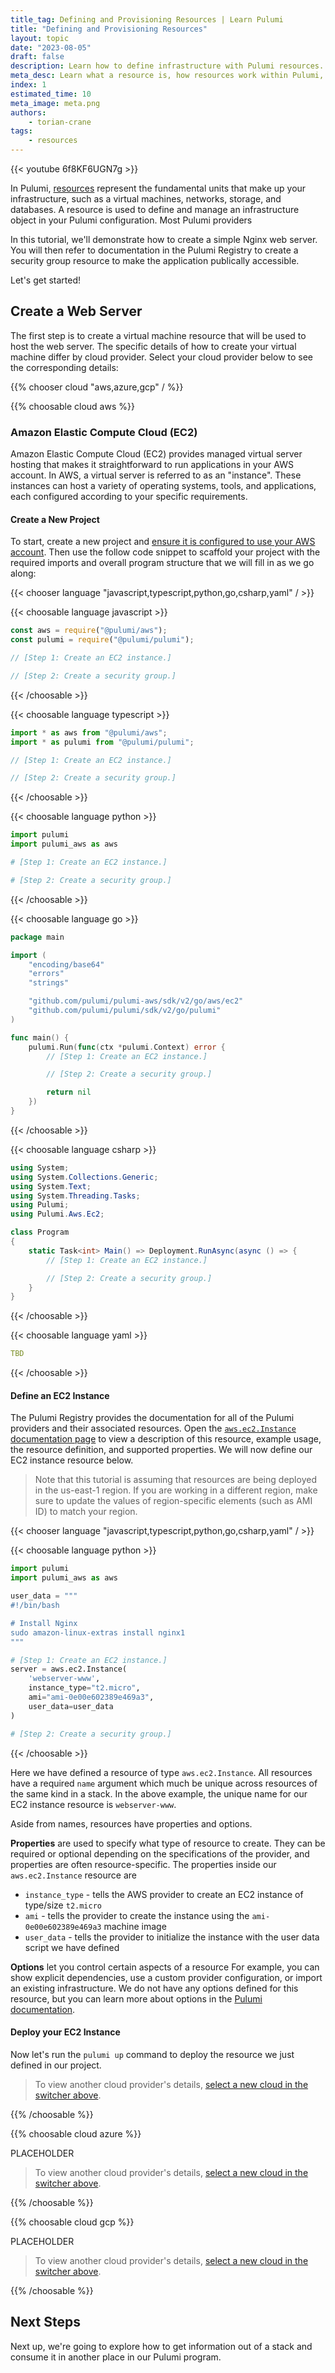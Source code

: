 ```yaml
---
title_tag: Defining and Provisioning Resources | Learn Pulumi
title: "Defining and Provisioning Resources"
layout: topic
date: "2023-08-05"
draft: false
description: Learn how to define infrastructure with Pulumi resources.
meta_desc: Learn what a resource is, how resources work within Pulumi, and how to create, update, and delete resources in this tutorial.
index: 1
estimated_time: 10
meta_image: meta.png
authors:
    - torian-crane
tags:
    - resources
---
```


{{< youtube 6f8KF6UGN7g >}}

In Pulumi, [resources](/docs/concepts/resources) represent the fundamental units that make up your infrastructure, such as a virtual machines, networks, storage, and databases. A resource is used to define and manage an infrastructure object in your Pulumi configuration. Most Pulumi providers

In this tutorial, we'll demonstrate how to create a simple Nginx web server. You will then refer to documentation in the Pulumi Registry to create a security group resource to make the application publically accessible.

Let's get started!

## Create a Web Server

The first step is to create a virtual machine resource that will be used to host the web server. The specific details of how to create your virtual machine differ by cloud provider. Select your cloud provider below to see the corresponding details:

{{% chooser cloud "aws,azure,gcp" / %}}

{{% choosable cloud aws %}}

<p></p>

### Amazon Elastic Compute Cloud (EC2)

Amazon Elastic Compute Cloud (EC2) provides managed virtual server hosting that makes it straightforward to run applications in your AWS account. In AWS, a virtual server is referred to as an "instance". These instances can host a variety of operating systems, tools, and applications, each configured according to your specific requirements.

#### Create a New Project

To start, create a new project and [ensure it is configured to use your AWS account](/registry/packages/aws/installation-configuration/). Then use the follow code snippet to scaffold your project with the required imports and overall program structure that we will fill in as we go along:

{{< chooser language "javascript,typescript,python,go,csharp,yaml" / >}}

{{< choosable language javascript >}}

```javascript
const aws = require("@pulumi/aws");
const pulumi = require("@pulumi/pulumi");

// [Step 1: Create an EC2 instance.]

// [Step 2: Create a security group.]
```

{{< /choosable >}}

{{< choosable language typescript >}}

```typescript
import * as aws from "@pulumi/aws";
import * as pulumi from "@pulumi/pulumi";

// [Step 1: Create an EC2 instance.]

// [Step 2: Create a security group.]
```

{{< /choosable >}}

{{< choosable language python >}}

```python
import pulumi
import pulumi_aws as aws

# [Step 1: Create an EC2 instance.]

# [Step 2: Create a security group.]
```

{{< /choosable >}}

{{< choosable language go >}}

```go
package main

import (
    "encoding/base64"
    "errors"
    "strings"

    "github.com/pulumi/pulumi-aws/sdk/v2/go/aws/ec2"
    "github.com/pulumi/pulumi/sdk/v2/go/pulumi"
)

func main() {
    pulumi.Run(func(ctx *pulumi.Context) error {
        // [Step 1: Create an EC2 instance.]

        // [Step 2: Create a security group.]

        return nil
    })
}
```

{{< /choosable >}}

{{< choosable language csharp >}}

```csharp
using System;
using System.Collections.Generic;
using System.Text;
using System.Threading.Tasks;
using Pulumi;
using Pulumi.Aws.Ec2;

class Program
{
    static Task<int> Main() => Deployment.RunAsync(async () => {
        // [Step 1: Create an EC2 instance.]

        // [Step 2: Create a security group.]
    }
}
```

{{< /choosable >}}

{{< choosable language yaml >}}

```yaml
TBD
```

{{< /choosable >}}

#### Define an EC2 Instance

The Pulumi Registry provides the documentation for all of the Pulumi providers and their associated resources. Open the [`aws.ec2.Instance` documentation page](/registry/packages/aws/api-docs/ec2/instance) to view a description of this resource, example usage, the resource definition, and supported properties. We will now define our EC2 instance resource below.
> Note that this tutorial is assuming that resources are being deployed in the us-east-1 region. If you are working in a different region, make sure to update the values of region-specific elements (such as AMI ID) to match your region.

{{< chooser language "javascript,typescript,python,go,csharp,yaml" / >}}

{{< choosable language python >}}

```python
import pulumi
import pulumi_aws as aws

user_data = """
#!/bin/bash

# Install Nginx
sudo amazon-linux-extras install nginx1
"""

# [Step 1: Create an EC2 instance.]
server = aws.ec2.Instance(
    'webserver-www',
    instance_type="t2.micro",
    ami="ami-0e00e602389e469a3",
    user_data=user_data
)

# [Step 2: Create a security group.]
```

{{< /choosable >}}

Here we have defined a resource of type `aws.ec2.Instance`. All resources have a required `name` argument which much be unique across resources of the same kind in a stack. In the above example, the unique name for our EC2 instance resource is `webserver-www`.

Aside from names, resources have properties and options.

**Properties** are used to specify what type of resource to create. They can be required or optional depending on the specifications of the provider, and properties are often resource-specific. The properties inside our `aws.ec2.Instance` resource are

- `instance_type` - tells the AWS provider to create an EC2 instance of type/size `t2.micro`
- `ami` - tells the provider to create the instance using the `ami-0e00e602389e469a3` machine image
- `user_data` - tells the provider to initialize the instance with the user data script we have defined

**Options** let you control certain aspects of a resource For example, you can show explicit dependencies, use a custom provider configuration, or import an existing infrastructure. We do not have any options defined for this resource, but you can learn more about options in the [Pulumi documentation](/docs/concepts/options).

#### Deploy your EC2 Instance

Now let's run the `pulumi up` command to deploy the resource we just defined in our project.

> To view another cloud provider's details, [select a new cloud in the switcher above](#create-a-web-server).

{{% /choosable %}}

{{% choosable cloud azure %}}

PLACEHOLDER

> To view another cloud provider's details, [select a new cloud in the switcher above](#create-a-web-server).

{{% /choosable %}}

{{% choosable cloud gcp %}}

PLACEHOLDER

> To view another cloud provider's details, [select a new cloud in the switcher above](#create-a-web-server).

{{% /choosable %}}

## Next Steps

Next up, we're going to explore how to get information out of a stack and consume it in another place in our Pulumi program.

